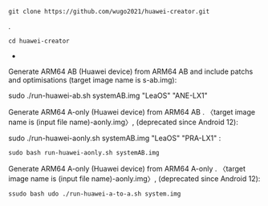     git clone https://github.com/wugo2021/huawei-creator.git
.

    cd huawei-creator
-
Generate ARM64 AB (Huawei device) from ARM64 AB and include patchs and optimisations (target image name is s-ab.img):

   sudo ./run-huawei-ab.sh systemAB.img "LeaOS" "ANE-LX1"

Generate ARM64 A-only (Huawei device) from ARM64 AB . 〈target image name is (input file name)-aonly.img〉,  (deprecated since Android 12): 

   sudo ./run-huawei-aonly.sh systemAB.img "LeaOS" "PRA-LX1"
:     

    sudo bash run-huawei-aonly.sh systemAB.img 
Generate ARM64 A-only (Huawei device) from ARM64 A-only . 〈target image name is (input file name)-aonly.img〉,  (deprecated since Android 12): 

    ssudo bash udo ./run-huawei-a-to-a.sh system.img 
